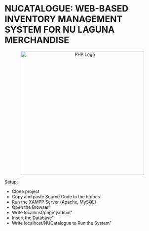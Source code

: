 # NUCATALOGUE: WEB-BASED INVENTORY MANAGEMENT SYSTEM FOR NU LAGUNA MERCHANDISE

<p align="center"><a href="https://www.php.net/" target="_blank"><img src="https://upload.wikimedia.org/wikipedia/commons/2/27/PHP-logo.svg" width="400" alt="PHP Logo"></a></p>

Setup:

<ul>
<li> Clone project</li>
<li> Copy and paste Source Code to the htdocs</li>
<li> Run the XAMPP Server (Apache, MySQL)</li>
<li> Open the Browser"</li>
<li> Write localhost/phpmyadmin"</li>
<li> Insert the Database"</li>
<li> Write localhost/NUCatalogue to Run the System"</li>
</ul>



